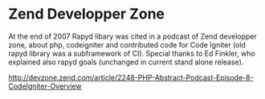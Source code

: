 # Zend Developper Zone #

At the end of 2007  Rapyd libary was cited in a podcast of Zend developper zone,
about php, codeigniter and contributed code for Code Igniter (old rapyd library was a subframework of CI).
Special thanks to Ed Finkler, who explained also rapyd goals (unchanged in current stand alone release).

http://devzone.zend.com/article/2248-PHP-Abstract-Podcast-Episode-8-CodeIgniter-Overview